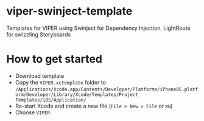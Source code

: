# viper-swinject-template
Templates for VIPER using Swinject for Dependency Injection, LightRoute for swizzling Storyboards

# How to get started

- Download template
- Copy the `VIPER.xctemplate` folder to `/Applications/Xcode.app/Contents/Developer/Platforms/iPhoneOS.platform/Developer/Library/Xcode/Templates/Project Templates/iOS/Application/`
- Re-start Xcode and create a new file (`File > New > File` or `⌘N`)
- Choose `VIPER`
